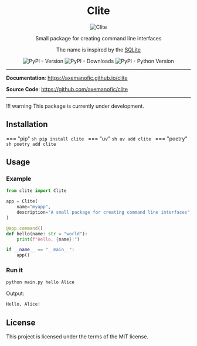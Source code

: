 <div align="center">
    <h1> Clite </h1> 
    <img alt="Clite" src="https://axemanofic.github.io/clite/assets/background.webp">
    <p>Small package for creating command line interfaces</p>
    <p>The name is inspired by the <a href="https://www.sqlite.org/">SQLite</a></p>
    <img alt="PyPI - Version" src="https://img.shields.io/pypi/v/clite?pypiBaseUrl=https%3A%2F%2Fpypi.org&style=for-the-badge&color=dc8a78">
    <img alt="PyPI - Downloads" src="https://img.shields.io/pypi/dm/clite?style=for-the-badge&color=dd7878">
    <img alt="PyPI - Python Version" src="https://img.shields.io/pypi/pyversions/clite?style=for-the-badge&color=ea76cb">
</div>

---

**Documentation**: <a href="https://axemanofic.github.io/clite" target="_blank">https://axemanofic.github.io/clite</a>

**Source Code**: <a href="https://github.com/axemanofic/clite" target="_blank">https://github.com/axemanofic/clite</a>

---

!!! warning 
    This package is currently under development.

## Installation

=== "pip"
    ```sh
    pip install clite
    ```
=== "uv"
    ```sh
    uv add clite
    ```
=== "poetry"
    ```sh
    poetry add clite
    ```

## Usage

### Example

```python
from clite import Clite

app = Clite(
    name="myapp",
    description="A small package for creating command line interfaces",
)

@app.command()
def hello(name: str = "world"):
    print(f"Hello, {name}!")

if __name__ == "__main__":
    app()
```

### Run it

```sh
python main.py hello Alice
```

Output:

```sh
Hello, Alice!
```

## License

This project is licensed under the terms of the MIT license.
